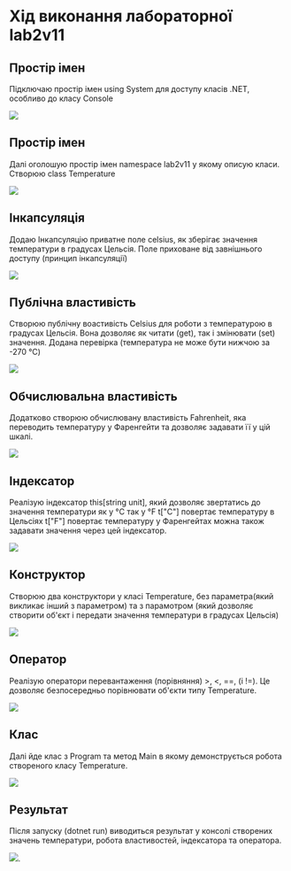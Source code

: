 # Хід виконання лабораторної lab2v11
## Простір імен
Підключаю простір імен using System для доступу класів .NET, особливо до класу Console 

![](media\image1.png)
## Простір імен
Далі оголошую простір імен namespace lab2v11 у якому описую класи. Створюю class Temperature 

![](media\image2.png)  
## Інкапсуляція
Додаю Інкапсуляцію приватне поле celsius, як зберігає значення температури в градусах Цельсія. Поле приховане від завнішнього доступу (принцип інкапсуляції)

![](media\image3.png)
## Публічна властивість
Створюю публічну воастивість Celsius для роботи з температурою в градусах Цельсія. Вона дозволяє як читати (get), так і змінювати (set) значення. Додана перевірка (температура не може бути нижчою за -270 °C)

![](media\image4.png)
## Обчислювальна властивість
Додатково створюю обчислювану властивість Fahrenheit, яка переводить температуру у Фаренгейти та дозволяє задавати її у цій шкалі.  

![](media\image5.png)
## Індексатор
Реалізую індексатор this[string unit], який дозволяє звертатись до значення температури як у °C так у °F
t["C"] повертає температуру в Цельсіях
t["F"] повертає температуру у Фаренгейтах
можна також задавати значення через цей індексатор.

![](media\image6.png)
## Конструктор
Створюю два конструктори у класі Temperature, без параметра(який викликає інший з параметром) та з парамотром (який дозволяє створити об'єкт і передати значення температури в градусах Цельсія)

![](media\image7.png)
## Оператор
Реалізую оператори перевантаження (порівняння) >, <, ==, (i !=). Це дозволяє безпосередньо порівнювати об'єкти типу Temperature.

![](media\image8.png)
## Клас
Далі йде клас з Program та метод Main в якому демонструється робота створеного класу Temperature.

![](media\image9.png)
## Результат
Після запуску (dotnet run) виводиться результат у консолі створених значень температури, робота властивостей, індексатора та оператора.

![](media\image_result.png).


